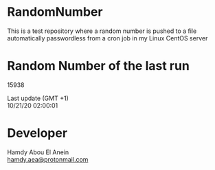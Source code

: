 # RandomNumber    
This is a test repository where a random number is pushed to a file automatically passwordless from a cron job in my Linux CentOS server    
# Random Number of the last run   
15938
      
Last update (GMT +1)    
10/21/20 02:00:01
# Developer    
Hamdy Abou El Anein   
hamdy.aea@protonmail.com
